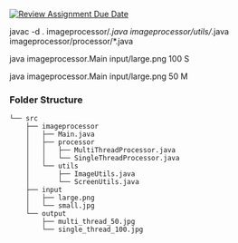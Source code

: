 [![Review Assignment Due Date](https://classroom.github.com/assets/deadline-readme-button-22041afd0340ce965d47ae6ef1cefeee28c7c493a6346c4f15d667ab976d596c.svg)](https://classroom.github.com/a/YybNWfh8)

javac -d . imageprocessor/*.java imageprocessor/utils/*.java imageprocessor/processor/*.java

java imageprocessor.Main input/large.png 100 S

java imageprocessor.Main input/large.png 50 M 


### Folder Structure
```
└── src
    ├── imageprocessor
    │   ├── Main.java
    │   ├── processor
    │   │   ├── MultiThreadProcessor.java
    │   │   └── SingleThreadProcessor.java
    │   └── utils
    │       ├── ImageUtils.java
    │       └── ScreenUtils.java
    ├── input
    │   ├── large.png
    │   └── small.jpg
    └── output
        ├── multi_thread_50.jpg
        └── single_thread_100.jpg
```